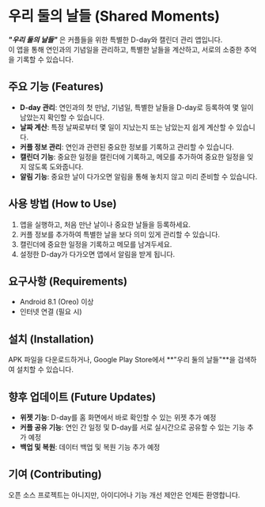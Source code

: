 # 우리 둘의 날들 (Shared Moments)

__*"우리 둘의 날들"*__ 은 커플들을 위한 특별한 D-day와 캘린더 관리 앱입니다.  
이 앱을 통해 연인과의 기념일을 관리하고, 특별한 날들을 계산하고, 서로의 소중한 추억을 기록할 수 있습니다.

## 주요 기능 (Features)

- **D-day 관리**: 연인과의 첫 만남, 기념일, 특별한 날들을 D-day로 등록하여 몇 일이 남았는지 확인할 수 있습니다.
- **날짜 계산**: 특정 날짜로부터 몇 일이 지났는지 또는 남았는지 쉽게 계산할 수 있습니다.
- **커플 정보 관리**: 연인과 관련된 중요한 정보를 기록하고 관리할 수 있습니다.
- **캘린더 기능**: 중요한 일정을 캘린더에 기록하고, 메모를 추가하여 중요한 일정을 잊지 않도록 도와줍니다.
- **알림 기능**: 중요한 날이 다가오면 알림을 통해 놓치지 않고 미리 준비할 수 있습니다.

## 사용 방법 (How to Use)

1. 앱을 실행하고, 처음 만난 날이나 중요한 날들을 등록하세요.
2. 커플 정보를 추가하여 특별한 날을 보다 의미 있게 관리할 수 있습니다.
3. 캘린더에 중요한 일정을 기록하고 메모를 남겨두세요.
4. 설정한 D-day가 다가오면 앱에서 알림을 받게 됩니다.

## 요구사항 (Requirements)

- Android 8.1 (Oreo) 이상
- 인터넷 연결 (필요 시)

## 설치 (Installation)

APK 파일을 다운로드하거나, Google Play Store에서 **"우리 둘의 날들"**을 검색하여 설치할 수 있습니다.

## 향후 업데이트 (Future Updates)

- **위젯 기능**: D-day를 홈 화면에서 바로 확인할 수 있는 위젯 추가 예정
- **커플 공유 기능**: 연인 간 일정 및 D-day를 서로 실시간으로 공유할 수 있는 기능 추가 예정
- **백업 및 복원**: 데이터 백업 및 복원 기능 추가 예정

## 기여 (Contributing)

오픈 소스 프로젝트는 아니지만, 아이디어나 기능 개선 제안은 언제든 환영합니다.
